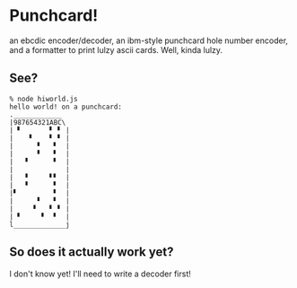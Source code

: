# Punchcard!

an ebcdic encoder/decoder, an ibm-style punchcard hole number encoder, and a formatter to print lulzy ascii cards. Well, kinda lulzy.

## See?

```
% node hiworld.js 
hello world! on a punchcard: 
.____________
|987654321ABC\
| ▘       ▘ ▘ |
|    ▘    ▘ ▘ |
|      ▘   ▘  |
|      ▘   ▘  |
|   ▘      ▘  |
|             |
|   ▘     ▘▘  |
|   ▘      ▘  |
|▘         ▘  |
|      ▘   ▘  |
|     ▘   ▘ ▘ |
| ▘     ▘  ▘  |
l_____________j

```

## So does it actually work yet?

I don't know yet! I'll need to write a decoder first!
